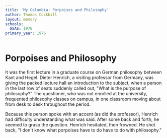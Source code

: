 ```yaml
---
title: 'My Columbia: Porpoises and Philosophy'
author: Thomas Cockbill
layout: memory
schools:
  GSAS: 1976
primary_year: 1976
---
```

# Porpoises and Philosophy

It was the first lecture in a graduate course on German philosophy between Kant and Hegel.  Dieter Henrich, a visiting professor from Germany, was giving the packed lecture hall an introduction to the subject, when a person in the last row of seats suddenly called out, "What is the purpose of philosophy?"  The questioner, who was not enrolled at the university, frequented philosophy classes on campus, in one classroom moving about from desk to desk throughout the period.

Because this person spoke with an accent (as did the professor), Henrich had difficulty understanding what was said.  After some back and forth, he seemed to grasp the question.  Henrich hesitated, then frowned.  He shot back, "I don't know what porpoises have to do have to do with philosophy."

